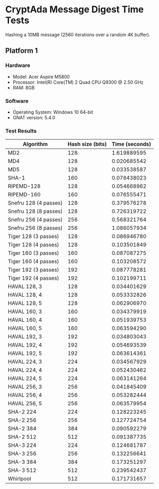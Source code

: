 # CryptAda Message Digest Time Tests

Hashing a 10MB message (2560 iterations over a random 4K buffer).

## Platform 1

### Hardware
* Model: Acer Aspire M5800
* Processor: Intel(R) Core(TM) 2 Quad CPU Q9300 @ 2.50 GHz
* RAM: 8GB
### Software
* Operating System: Windows 10 64-bit
* GNAT version: 5.4.0
### Test Results
Algorithm|Hash size (bits)|Time (seconds)
---------|----------------|--------------
MD2|128|1.619889595
MD4|128|0.020685542
MD5|128|0.033538587
SHA-1|160|0.078438023
RIPEMD-128|128|0.054668962
RIPEMD-160|160|0.076555471
Snefru 128 (4 passes)|128|0.379576278
Snefru 128 (8 passes)|128|0.726319722
Snefru 256 (4 passes)|256|0.568321764
Snefru 256 (8 passes)|256|1.086057934
Tiger 128 (3 passes)|128|0.086946780
Tiger 128 (4 passes)|128|0.103501849
Tiger 160 (3 passes)|160|0.087087275
Tiger 160 (4 passes)|160|0.103208572
Tiger 192 (3 passes)|192|0.087778281
Tiger 192 (4 passes)|192|0.102199711
HAVAL 128, 3|128|0.034401629
HAVAL 128, 4|128|0.053332826
HAVAL 128, 5|128|0.062906970
HAVAL 160, 3|160|0.034379919
HAVAL 160, 4|160|0.051939753
HAVAL 160, 5|160|0.063594290
HAVAL 192, 3|192|0.034803043
HAVAL 192, 4|192|0.054693539
HAVAL 192, 5|192|0.063614361
HAVAL 224, 3|224|0.034567929
HAVAL 224, 4|224|0.052430462
HAVAL 224, 5|224|0.063141264
HAVAL 256, 3|256|0.041845409
HAVAL 256, 4|256|0.053282444
HAVAL 256, 5|256|0.063579954
SHA-2 224|224|0.128223245
SHA-2 256|256|0.127724754
SHA-2 384|384|0.090592279
SHA-2 512|512|0.091387735
SHA-3 224|224|0.124681787
SHA-3 256|256|0.132256641
SHA-3 384|384|0.173251297
SHA-3 512|512|0.239542437
Whirlpool|512|0.171731657
